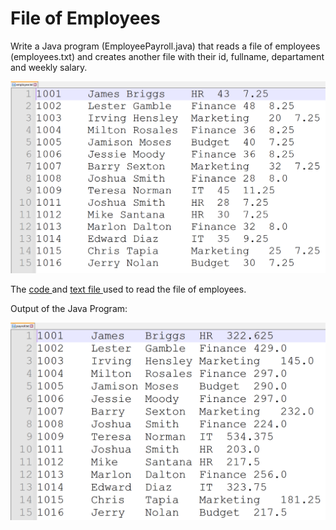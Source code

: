 <h1> File of Employees </h1>

Write a Java program (EmployeePayroll.java) that reads a file of employees (employees.txt) and creates another file with their id, fullname, departament and weekly salary.

![alt text](https://github.com/cristian9217/cristian9217/blob/119c67e4636f5cb03e7e17032336e0ccf361e086/courses/coti3101/employeeFile.PNG)

The 
<a href= "https://raw.githubusercontent.com/cristian9217/cristian9217/default/courses/coti3101/EmployeePayroll.java"> code </a>
and 
<a href= "https://raw.githubusercontent.com/cristian9217/cristian9217/default/courses/coti3101/EmployeePayroll.java"> text file </a>
used to read the file of employees. 

Output of the Java Program: 

![alt text](https://github.com/cristian9217/cristian9217/blob/119c67e4636f5cb03e7e17032336e0ccf361e086/courses/coti3101/payrollFile.PNG)
